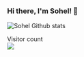 ### Hi there, I'm Sohel! 👋

![Sohel Github stats](https://github-readme-stats.vercel.app/api?username=thesohelshaikh)
<p> 
  Visitor count<br>
  <img src="https://profile-counter.glitch.me/thesohelshaikh/count.svg" />
</p>

<!--
**thesohelshaikh/thesohelshaikh** is a ✨ _special_ ✨ repository because its `README.md` (this file) appears on your GitHub profile.

Here are some ideas to get you started:

- 🔭 I’m currently working on ...
- 🌱 I’m currently learning ...
- 👯 I’m looking to collaborate on ...
- 🤔 I’m looking for help with ...
- 💬 Ask me about ...
- 📫 How to reach me: ...
- 😄 Pronouns: ...
- ⚡ Fun fact: ...
-->
